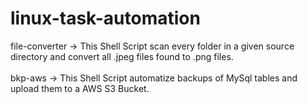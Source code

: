 # linux-task-automation

file-converter -> This Shell Script scan every folder in a given source directory and convert all .jpeg files found to .png files.</br>
</br>
bkp-aws -> This Shell Script automatize backups of MySql tables and upload them to a AWS S3 Bucket.
